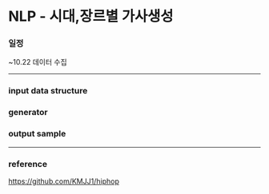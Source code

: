 # NLP - 시대,장르별 가사생성


### 일정
~10.22 데이터 수집

-------

### input data structure

### generator

### output sample

-----------

### reference
https://github.com/KMJJ1/hiphop
